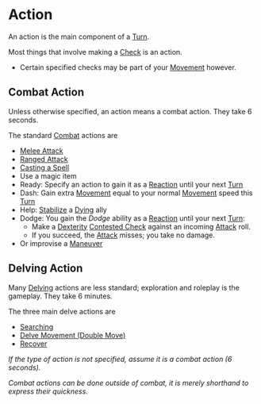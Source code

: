 # Action

An action is the main component of a [Turn](Turn.md). 

Most things that involve making a [Check](Check.md) is an action. 
- Certain specified checks may be part of your [Movement](Movement.md) however.

## Combat Action
Unless otherwise specified, an action means a combat action. They take 6 seconds.

The standard [Combat](Combat.md) actions are
- [Melee Attack](Melee%20Attack.md)
- [Ranged Attack](Ranged%20Attack.md)
- [Casting a Spell](../Magic/Spellcasting.md)
- Use a magic item
- Ready: Specify an action to gain it as a [Reaction](Reaction.md) until your next [Turn](Turn.md)
- Dash: Gain extra [Movement](Movement.md) equal to your normal [Movement](Movement.md) speed this [Turn](Turn.md)
- Help: [Stabilize](../Conditions/Stabilized.md) a [Dying](../Conditions/Dying.md#While%20Dying) ally
- Dodge: You gain the *Dodge* ability as a [Reaction](Reaction.md) until your next [Turn](Turn.md):
	- Make a [Dexterity](../Player%20Characters/Chosen%20Statistics/Dexterity.md) [Contested Check](Check.md#Contested%20Check) against an incoming [Attack](Attack.md) roll.
	- If you succeed, the [Attack](Attack.md) misses; you take no damage.
- Or improvise a [Maneuver](Maneuver.md) 
## Delving Action
Many [Delving](Delving.md) actions are less standard; exploration and roleplay is the gameplay. They take 6 minutes.

The three main delve actions are
- [Searching](Delving.md#Searching)
- [Delve Movement (Double Move)](Delving.md#Delve%20Movement)
- [Recover](Delving.md#Recover)

*If the type of action is not specified, assume it is a combat action (6 seconds).* 

*Combat actions can be done outside of combat, it is merely shorthand to express their quickness.* 